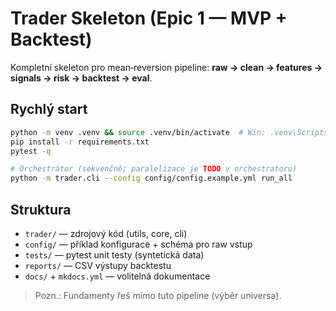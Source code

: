 # Trader Skeleton (Epic 1 — MVP + Backtest)

Kompletní skeleton pro mean‑reversion pipeline: **raw → clean → features → signals → risk → backtest → eval**.

## Rychlý start
```bash
python -m venv .venv && source .venv/bin/activate  # Win: .venv\Scripts\activate
pip install -r requirements.txt
pytest -q

# Orchestrátor (sekvenčně; paralelizace je TODO v orchestratoru)
python -m trader.cli --config config/config.example.yml run_all
```

## Struktura
- `trader/` — zdrojový kód (utils, core, cli)
- `config/` — příklad konfigurace + schéma pro raw vstup
- `tests/` — pytest unit testy (syntetická data)
- `reports/` — CSV výstupy backtestu
- `docs/` + `mkdocs.yml` — volitelná dokumentace

> Pozn.: Fundamenty řeš mimo tuto pipeline (výběr universa).
